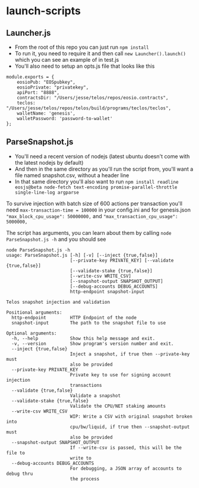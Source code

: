 # launch-scripts

## Launcher.js
- From the root of this repo you can just run `npm install`
- To run it, you need to require it and then call `new Launcher().launch()` which you can see an example of in test.js
- You'll also need to setup an opts.js file that looks like this
```
module.exports = {
    eosioPub: "EOSpubkey",
    eosioPrivate: "privatekey",
    apiPort: "8888",
    contractsDir: "/Users/jesse/telos/repos/eosio.contracts",
    teclos: "/Users/jesse/telos/repos/telos/build/programs/teclos/teclos",
    walletName: 'genesis',
    walletPassword: 'password-to-wallet'
};
```


## ParseSnapshot.js
- You'll need a recent version of nodejs (latest ubuntu doesn't come with the latest nodejs by default)
- And then in the same directory as you'll run the script from, you'll want a file named snapshot.csv, without a header line
- In that same directory you'll also want to run `npm install readline eosjs@beta node-fetch text-encoding promise-parallel-throttle single-line-log argparse`

To survive injection with batch size of 600 actions per transaction you'll need `max-transaction-time = 100000` in your config.ini and for genesis.json `"max_block_cpu_usage": 50000000,` and `"max_transaction_cpu_usage": 5000000,`

The script has arguments, you can learn about them by calling `node ParseSnapshot.js -h` and you should see
```
node ParseSnapshot.js -h
usage: ParseSnapshot.js [-h] [-v] [--inject {true,false}]
                        [--private-key PRIVATE_KEY] [--validate {true,false}]
                        [--validate-stake {true,false}]
                        [--write-csv WRITE_CSV]
                        [--snapshot-output SNAPSHOT_OUTPUT]
                        [--debug-accounts DEBUG_ACCOUNTS]
                        http-endpoint snapshot-input

Telos snapshot injection and validation

Positional arguments:
  http-endpoint         HTTP Endpoint of the node
  snapshot-input        The path to the snapshot file to use

Optional arguments:
  -h, --help            Show this help message and exit.
  -v, --version         Show program's version number and exit.
  --inject {true,false}
                        Inject a snapshot, if true then --private-key must 
                        also be provided
  --private-key PRIVATE_KEY
                        Private key to use for signing account injection 
                        transactions
  --validate {true,false}
                        Validate a snapshot
  --validate-stake {true,false}
                        Validate the CPU/NET staking amounts
  --write-csv WRITE_CSV
                        WIP: Write a CSV with original snapshot broken into 
                        cpu/bw/liquid, if true then --snapshot-output must 
                        also be provided
  --snapshot-output SNAPSHOT_OUTPUT
                        If --write-csv is passed, this will be the file to 
                        write to
  --debug-accounts DEBUG_ACCOUNTS
                        For debugging, a JSON array of accounts to debug thru 
                        the process

```
